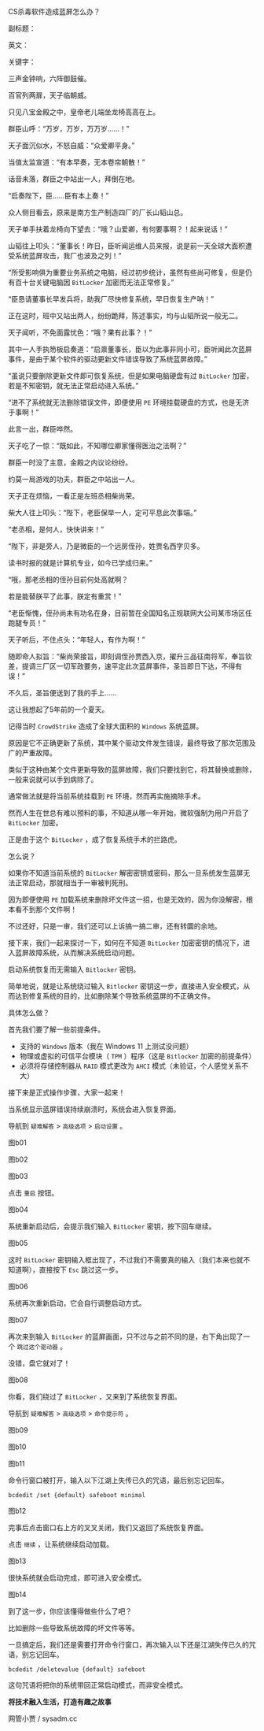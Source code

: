 CS杀毒软件造成蓝屏怎么办？

副标题：

英文：

关键字：



三声金钟响，六阵御鼓催。

百官列两扉，天子临朝威。

只见八宝金殿之中，皇帝老儿端坐龙椅高高在上。



群臣山呼：“万岁，万岁，万万岁……！”

天子面沉似水，不怒自威：“众爱卿平身。”

当值太监宣道：“有本早奏，无本卷帘朝散！”



话音未落，群臣之中站出一人，拜倒在地。

“启奏陛下，臣……臣有本上奏！”

众人侧目看去，原来是南方生产制造四厂的厂长山韬山总。

天子单手扶着龙椅向下望去：“哦？山爱卿，有何要事啊？！起来说话！”



山韬往上叩头：“董事长！昨日，臣听闻运维人员来报，说是前一天全球大面积遭受系统蓝屏攻击，我厂也波及之列！”

“所受影响俱为重要业务系统之电脑，经过初步统计，虽然有些尚可修复，但是仍有百十台关键电脑因 `BitLocker` 加密而无法正常修复。”

“臣恳请董事长早发兵将，助我厂尽快修复系统，早日恢复生产呐！”



正在这时，班中又站出两人，纷纷跪拜，陈述事实，均与山韬所说一般无二。

天子闻听，不免面露忧色：“哦？果有此事？！”





其中一人手执笏板启奏道：“启禀董事长，臣以为此事非同小可，臣听闻此次蓝屏事件，是由于某个软件的驱动更新文件错误导致了系统蓝屏故障。”

“虽说只要删除更新文件即可恢复系统，但是如果电脑硬盘有过 `BitLocker` 加密，若是不知密钥，就无法正常启动进入系统。”

“进不了系统就无法删除错误文件，即便使用 `PE` 环境挂载硬盘的方式，也是无济于事啊！”



此言一出，群臣哗然。

天子吃了一惊：“既如此，不知哪位卿家懂得医治之法啊？”

群臣一时没了主意，金殿之内议论纷纷。

约莫一局游戏的功夫，群臣之中站出一人。

天子正在烦恼，一看正是左班丞相柴尚荣。

柴大人往上叩头：“陛下，老臣保举一人，定可平息此次事端。”



“老丞相，是何人，快快讲来！”

“陛下，非是旁人，乃是微臣的一个远房侄孙，姓贾名西字贝多。

读书时报的就是计算机专业，如今已学成归来。”

“哦，那老丞相的侄孙目前何处高就啊？

若是能替朕平了此事，朕定有重赏！”

“老臣惭愧，侄孙尚未有功名在身，目前暂在全国知名正规联网大公司某市场区任跑腿专员！”



天子听后，不住点头：“年轻人，有作为啊！”

随即命人拟旨：“柴尚荣接旨，即刻调侄孙贾西入京，擢升三品征南将军，奉旨钦差，提调三厂区一切军政要务，速平定此次蓝屏事件，圣旨即日下达，不得有误！”

不久后，圣旨便送到了我的手上……





这让我想起了5年前的一个夏天。

记得当时 `CrowdStrike` 造成了全球大面积的 `Windows` 系统蓝屏。

原因是它不正确更新了系统，其中某个驱动文件发生错误，最终导致了那次范围及广的严重故障。

类似于这种由某个文件更新导致的蓝屏故障，我们只要找到它，将其替换或删除，一般来说就可以手到病除了。

通常做法就是将当前系统挂载到 `PE` 环境，然而再实施摘除手术。

然而人生在世总有难以预料的事，不知道从哪一年开始，微软强制为用户开启了 `BitLocker` 加密。

正是由于这个 `BitLocker` ，成了恢复系统手术的拦路虎。

怎么说？



如果你不知道当前系统的 `BitLocker` 解密密钥或密码，那么一旦系统发生蓝屏无法正常启动，那就相当于一审被判死刑。

因为即便使用 `PE` 加载系统来删除坏文件这一招，也是无效的，因为你没解密，根本看不到那个文件啊！

不过还好，只是一审，我们还可以上诉搞一搞二审，还有转圜的余地。

接下来，我们一起来探讨一下，如何在不知道 `BitLocker` 加密密钥的情况下，进入蓝屏故障系统，从而解决系统启动问题。





启动系统恢复而无需输入 `Bitlocker` 密钥。

简单地说，就是让系统绕过输入 `Bitlocker` 密钥这一步，直接进入安全模式，从而达到修复系统的目的，比如删除某个导致系统蓝屏的不正确文件。

具体怎么做？



首先我们要了解一些前提条件。

* 支持的 `Windows` 版本（我在 Windows 11 上测试没问题）
* 物理或虚拟的可信平台模块（ `TPM` ）程序（这是 `Bitlocker` 加密的前提条件）
* 必须将存储控制器从 `RAID` 模式更改为 `AHCI` 模式（未验证，个人感觉关系不大）



接下来是正式操作步骤，大家一起来！



当系统显示蓝屏错误持续崩溃时，系统会进入恢复界面。

导航到 `疑难解答` > `高级选项` > `启动设置` 。

图b01

图b02

图b03



点击 `重启` 按钮。

图b04



系统重新启动后，会提示我们输入 `BitLocker` 密钥，按下回车继续。

图b05



这时 `BitLocker` 密钥输入框出现了，不过我们不需要真的输入（我们本来也就不知道啊），直接按下 `Esc` 跳过这一步。

图b06



系统再次重新启动，它会自行调整启动方式。

图b07



再次来到输入 `BitLocker` 的蓝屏画面，只不过与之前不同的是，右下角出现了一个 `跳过这个驱动器` 。

没错，盘它就对了！

图b08



你看，我们绕过了 `BitLocker` ，又来到了系统恢复界面。

导航到 `疑难解答` > `高级选项` > `命令提示符` 。

图b09

图b10

图b11



命令行窗口被打开，输入以下江湖上失传已久的咒语，最后别忘记回车。

```
bcdedit /set {default} safeboot minimal
```

图b12



完事后点击窗口右上方的叉叉关闭，我们又返回了系统恢复界面。

点击 `继续` ，让系统继续启动加载。

图b13



很快系统就会启动完成，即可进入安全模式。

图b14



到了这一步，你应该懂得做些什么了吧？

比如删除一些导致系统故障的坏文件等等。



一旦搞定后，我们还是需要打开命令行窗口，再次输入以下还是江湖失传已久的咒语，别忘记回车。

```
bcdedit /deletevalue {default} safeboot
```

这句咒语将把你的系统带回正常启动模式，而非安全模式。











**将技术融入生活，打造有趣之故事**

网管小贾 / sysadm.cc
